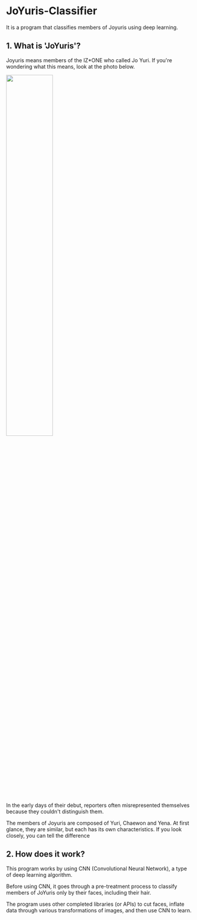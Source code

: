 # JoYuris-Classifier

It is a program that classifies members of Joyuris using deep learning.

## 1. What is 'JoYuris'?

Joyuris means members of the IZ*ONE who called Jo Yuri.
If you're wondering what this means, look at the photo below.

<image src="https://raw.githubusercontent.com/inerplat/JoYuris-Classifier/master/0.%20Document/images/JoYuris.jpg" width="50%" height="50%"/>

In the early days of their debut, reporters often misrepresented themselves because they couldn't distinguish them.

The members of Joyuris are composed of Yuri, Chaewon and Yena. At first glance, they are similar, but each has its own characteristics. If you look closely, you can tell the difference

## 2. How does it work?

This program works by using CNN (Convolutional Neural Network), a type of deep learning algorithm.

Before using CNN, it goes through a pre-treatment process to classify members of JoYuris only by their faces, including their hair.

The program uses other completed libraries (or APIs) to cut faces, inflate data through various transformations of images, and then use CNN to learn.
